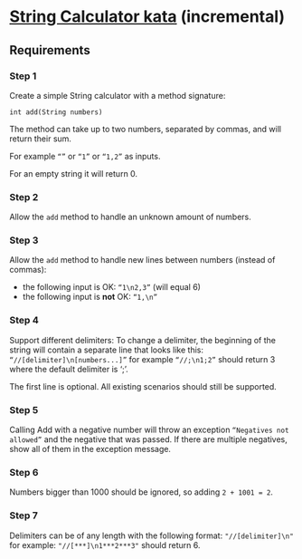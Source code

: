 # [String Calculator kata](https://kata-log.rocks/string-calculator-kata) (incremental)
## Requirements
### Step 1
Create a simple String calculator with a method signature:

    int add(String numbers)

The method can take up to two numbers, separated by commas, and will return their sum.

For example `“”` or `“1”` or `“1,2”` as inputs.

For an empty string it will return 0.

### Step 2
Allow the `add` method to handle an unknown amount of numbers.

### Step 3
Allow the `add` method to handle new lines between numbers (instead of commas):
- the following input is OK: `“1\n2,3”` (will equal 6)
- the following input is **not** OK: `“1,\n”`

### Step 4
Support different delimiters:
To change a delimiter, the beginning of the string will contain a separate line 
that looks like this: `“//[delimiter]\n[numbers...]”`
for example `“//;\n1;2”` should return 3 where the default delimiter is ‘;’.

The first line is optional. All existing scenarios should still be supported.

### Step 5
Calling Add with a negative number will throw an exception `“Negatives not allowed”`
and the negative that was passed.
If there are multiple negatives, show all of them in the exception message.

### Step 6
Numbers bigger than 1000 should be ignored, so adding `2 + 1001 = 2`.

### Step 7
Delimiters can be of any length with the following format: 
`"//[delimiter]\n"` for example: `"//[***]\n1***2***3"` should return 6.
